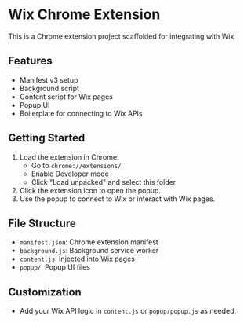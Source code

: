 # Wix Chrome Extension

This is a Chrome extension project scaffolded for integrating with Wix.

## Features
- Manifest v3 setup
- Background script
- Content script for Wix pages
- Popup UI
- Boilerplate for connecting to Wix APIs

## Getting Started
1. Load the extension in Chrome:
   - Go to `chrome://extensions/`
   - Enable Developer mode
   - Click "Load unpacked" and select this folder
2. Click the extension icon to open the popup.
3. Use the popup to connect to Wix or interact with Wix pages.

## File Structure
- `manifest.json`: Chrome extension manifest
- `background.js`: Background service worker
- `content.js`: Injected into Wix pages
- `popup/`: Popup UI files

## Customization
- Add your Wix API logic in `content.js` or `popup/popup.js` as needed.
